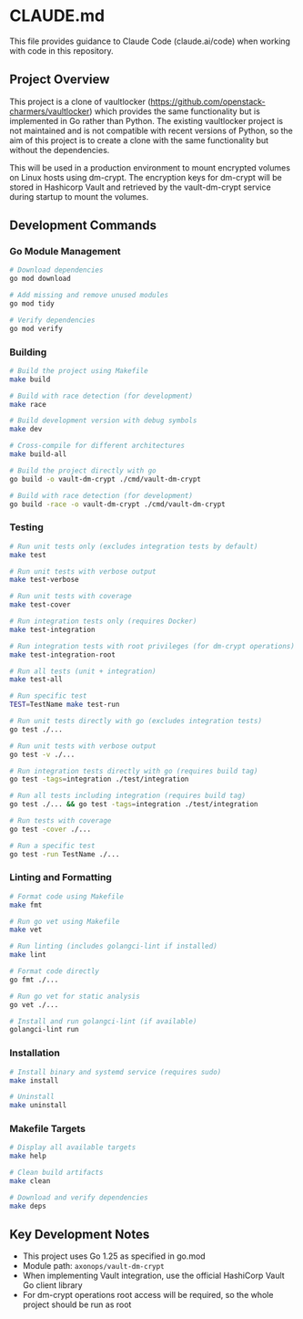 # CLAUDE.md

This file provides guidance to Claude Code (claude.ai/code) when working with code in this repository.

## Project Overview

This project is a clone of vaultlocker (https://github.com/openstack-charmers/vaultlocker) which provides the same
functionality but is implemented in Go rather than Python. The existing vaultlocker project is not maintained and is
not compatible with recent versions of Python, so the aim of this project is to create a clone with the same
functionality but without the dependencies.

This will be used in a production environment to mount encrypted volumes on Linux hosts using dm-crypt. The encryption
keys for dm-crypt will be stored in Hashicorp Vault and retrieved by the vault-dm-crypt service during startup to mount
the volumes.

## Development Commands

### Go Module Management

```bash
# Download dependencies
go mod download

# Add missing and remove unused modules
go mod tidy

# Verify dependencies
go mod verify
```

### Building

```bash
# Build the project using Makefile
make build

# Build with race detection (for development)
make race

# Build development version with debug symbols
make dev

# Cross-compile for different architectures
make build-all

# Build the project directly with go
go build -o vault-dm-crypt ./cmd/vault-dm-crypt

# Build with race detection (for development)
go build -race -o vault-dm-crypt ./cmd/vault-dm-crypt
```

### Testing

```bash
# Run unit tests only (excludes integration tests by default)
make test

# Run unit tests with verbose output
make test-verbose

# Run unit tests with coverage
make test-cover

# Run integration tests only (requires Docker)
make test-integration

# Run integration tests with root privileges (for dm-crypt operations)
make test-integration-root

# Run all tests (unit + integration)
make test-all

# Run specific test
TEST=TestName make test-run

# Run unit tests directly with go (excludes integration tests)
go test ./...

# Run unit tests with verbose output
go test -v ./...

# Run integration tests directly with go (requires build tag)
go test -tags=integration ./test/integration

# Run all tests including integration (requires build tag)
go test ./... && go test -tags=integration ./test/integration

# Run tests with coverage
go test -cover ./...

# Run a specific test
go test -run TestName ./...
```

### Linting and Formatting

```bash
# Format code using Makefile
make fmt

# Run go vet using Makefile
make vet

# Run linting (includes golangci-lint if installed)
make lint

# Format code directly
go fmt ./...

# Run go vet for static analysis
go vet ./...

# Install and run golangci-lint (if available)
golangci-lint run
```

### Installation

```bash
# Install binary and systemd service (requires sudo)
make install

# Uninstall
make uninstall
```

### Makefile Targets

```bash
# Display all available targets
make help

# Clean build artifacts
make clean

# Download and verify dependencies
make deps
```

## Key Development Notes

- This project uses Go 1.25 as specified in go.mod
- Module path: `axonops/vault-dm-crypt`
- When implementing Vault integration, use the official HashiCorp Vault Go client library
- For dm-crypt operations root access will be required, so the whole project should be run as root
